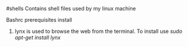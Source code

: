 #shells
Contains shell files used by my linux machine

Bashrc prerequisites install

1) lynx is used to browse the web from the terminal. 
    To install use <i>sudo apt-get install lynx </i>
